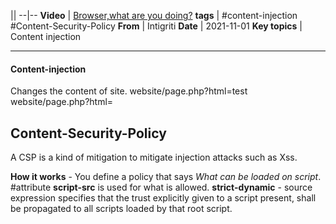 ||
--|--
**Video** | [Browser,what are you doing?](https://youtu.be/Gk9a77ogn6ke)
**tags** | #content-injection #Content-Security-Policy
**From** | Intigriti
**Date** | 2021-11-01
**Key topics** | Content injection

---
#### Content-injection 
Changes the content of site.
website/page.php?html=test 
website/page.php?html=<script>alert(document.domain);</script> 

## Content-Security-Policy
A CSP is a kind of mitigation to mitigate injection attacks such as Xss.

**How it works** - You define a policy that says *What can be loaded on script*.
#attribute **script-src** is used for what is allowed.
**strict-dynamic** - source expression specifies that the trust explicitly given to a script present, shall be propagated to all scripts loaded by that root script. 

